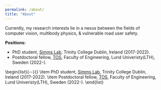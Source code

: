 ```yaml
---
permalink: /about/
title: "About"
---
```


Currently, my research interests lie in a nexus between the fields of computer vision, multibody physics, & vulnerable road user safety.

**Positions:**

- PhD student, <a href="https://www.csimmslab.com/research-group/kevin-gildea" target="_blank">Simms Lab</a>, Trinity College Dublin, Ireland (2017-2022).
- Postdoctoral fellow, <a href="https://www.tos.lth.se/english/traffic-safety/traffic-safety-behaviour/" target="_blank">TOS</a>, Faculty of Engineering, Lund Univeristy(LTH), Sweden (2022-).



\begin{list}{--}{}
    \item PhD student, <a href="https://www.csimmslab.com/research-group/kevin-gildea" target="_blank">Simms Lab</a>, Trinity College Dublin, Ireland (2017-2022).
    \item Postdoctoral fellow, <a href="https://www.tos.lth.se/english/traffic-safety/traffic-safety-behaviour/" target="_blank">TOS</a>, Faculty of Engineering, Lund Univeristy(LTH), Sweden (2022-).
\end{list}
